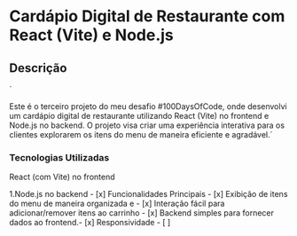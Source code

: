 <h1>Cardápio Digital de Restaurante com React (Vite) e Node.js</h1>

<h2>Descrição</h2>
` <p>Este é o terceiro projeto do meu desafio #100DaysOfCode, onde desenvolvi um cardápio digital de restaurante utilizando React (Vite) no frontend e Node.js no backend. O projeto visa criar uma experiência interativa para os clientes explorarem os itens do menu de maneira eficiente e agradável.´</p>

<h3>Tecnologias Utilizadas</h3>
<p> React (com Vite) no frontend</p>
1.Node.js no backend - [x] 
Funcionalidades Principais - [x] 
Exibição de itens do menu de maneira organizada e  - [x] 
Interação fácil para adicionar/remover itens ao carrinho - [x] 
Backend simples para fornecer dados ao frontend.- [x] 
Responsividade - [ ]
